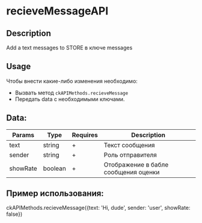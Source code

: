 # recieveMessageAPI
## Description
Add a text messages to STORE в ключе messages

## Usage
 Чтобы внести какие-либо изменения необходимо:  
* Вызвать метод `ckAPIMethods.recieveMessage` 
* Передать data с необходимыми ключами.  

## Data:
| Params   | Type    | Requires | Description                            |
|----------|---------|----------|----------------------------------------|
| text     | string  | +        | Текст сообщения                        |
| sender   | string  | +        | Роль отправителя                       |
| showRate | boolean | +        | Отображение в бабле сообщения оценки   |

## Пример использования:
ckAPIMethods.recieveMessage({text: 'Hi, dude', sender: 'user', showRate: false})
